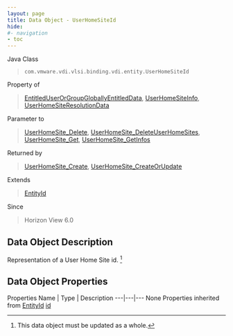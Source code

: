 ```yaml
---
layout: page
title: Data Object - UserHomeSiteId
hide:
#- navigation
- toc
---
```








Java Class
> `com.vmware.vdi.vlsi.binding.vdi.entity.UserHomeSiteId`

Property of
> [EntitledUserOrGroupGloballyEntitledData](vdi.users.EntitledUserOrGroup.GloballyEntitledData.md#field_detail), [UserHomeSiteInfo](vdi.federation.UserHomeSite.UserHomeSiteInfo.md#field_detail), [UserHomeSiteResolutionData](vdi.federation.UserHomeSite.UserHomeSiteResolutionData.md#field_detail)

Parameter to
> [UserHomeSite_Delete](vdi.federation.UserHomeSite.md#delete), [UserHomeSite_DeleteUserHomeSites](vdi.federation.UserHomeSite.md#deleteUserHomeSites), [UserHomeSite_Get](vdi.federation.UserHomeSite.md#get), [UserHomeSite_GetInfos](vdi.federation.UserHomeSite.md#getInfos)

Returned by
> [UserHomeSite_Create](vdi.federation.UserHomeSite.md#create), [UserHomeSite_CreateOrUpdate](vdi.federation.UserHomeSite.md#createOrUpdate)

Extends
> [EntityId](vdi.EntityId.md)

Since
> Horizon View 6.0


## Data Object Description

Representation of a User Home Site id.
 [^167]



## Data Object Properties
Properties
Name |  Type |  Description
---|---|---
None
Properties inherited from [EntityId](vdi.EntityId.md)
[id](vdi.EntityId.md#id)


 


[^167]: This data object must be updated as a whole.
